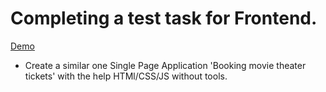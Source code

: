 # Completing a test task for Frontend.
[Demo](https://clearexampleformps.000webhostapp.com/)
- Create a similar one Single Page Application 'Booking movie theater tickets' with the help HTMl/CSS/JS without tools.


